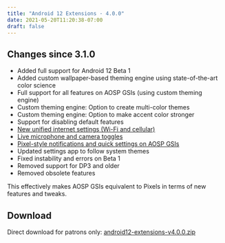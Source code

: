 ```yaml
---
title: "Android 12 Extensions · 4.0.0"
date: 2021-05-20T11:20:38-07:00
draft: false
---
```


## Changes since 3.1.0

- Added full support for Android 12 Beta 1
- Added custom wallpaper-based theming engine using state-of-the-art color science
- Full support for all features on AOSP GSIs (using custom theming engine)
- Custom theming engine: Option to create multi-color themes
- Custom theming engine: Option to make accent color stronger
- Support for disabling default features
- [New unified internet settings (Wi-Fi and cellular)](https://twitter.com/kdrag0n/status/1394928791458246659)
- [Live microphone and camera toggles](https://twitter.com/kdrag0n/status/1394929561222082564)
- [Pixel-style notifications and quick settings on AOSP GSIs](https://twitter.com/kdrag0n/status/1394730865373057026)
- Updated settings app to follow system themes
- Fixed instability and errors on Beta 1
- Removed support for DP3 and older
- Removed obsolete features

This effectively makes AOSP GSIs equivalent to Pixels in terms of new features and tweaks.

## Download

Direct download for patrons only: [android12-extensions-v4.0.0.zip](https://patreon.kdrag0n.dev/exclusive/android12-extensions-v4.0.0.zip)
